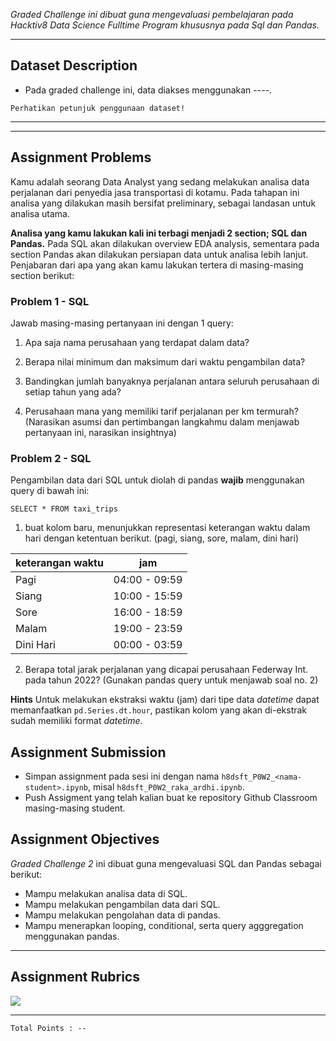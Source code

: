 _Graded Challenge ini dibuat guna mengevaluasi pembelajaran pada Hacktiv8 Data Science Fulltime Program khususnya pada Sql dan Pandas._

---

## Dataset Description

* Pada graded challenge ini, data diakses menggunakan ----.

```{attention}
Perhatikan petunjuk penggunaan dataset!
```

---
---

## Assignment Problems

Kamu adalah seorang Data Analyst yang sedang melakukan analisa data perjalanan dari penyedia jasa transportasi di kotamu. Pada tahapan ini analisa yang dilakukan masih bersifat preliminary, sebagai landasan untuk analisa utama.

**Analisa yang kamu lakukan kali ini terbagi menjadi 2 section; SQL dan Pandas.** Pada SQL akan dilakukan overview EDA analysis, sementara pada section Pandas akan dilakukan persiapan data untuk analisa lebih lanjut. Penjabaran dari apa yang akan kamu lakukan tertera di masing-masing section berikut:

### Problem 1 - SQL

Jawab masing-masing pertanyaan ini dengan 1 query:

1. Apa saja nama perusahaan yang terdapat dalam data?

2. Berapa nilai minimum dan maksimum dari waktu pengambilan data?

3. Bandingkan jumlah banyaknya perjalanan antara seluruh perusahaan di setiap tahun yang ada?

4. Perusahaan mana yang memiliki tarif perjalanan per km termurah? (Narasikan asumsi dan pertimbangan langkahmu dalam menjawab pertanyaan ini, narasikan insightnya)

### Problem 2 - SQL

Pengambilan data dari SQL untuk diolah di pandas **wajib** menggunakan query di bawah ini:

`SELECT * FROM taxi_trips`

1. buat kolom baru, menunjukkan representasi keterangan waktu dalam hari dengan ketentuan berikut. (pagi, siang, sore, malam, dini hari)

|keterangan waktu|jam|	
|--|--|
|Pagi|04:00 - 09:59|
|Siang|10:00 - 15:59|
|Sore|16:00 - 18:59|
|Malam|19:00 - 23:59|
|Dini Hari|00:00 - 03:59|

2. Berapa total jarak perjalanan yang dicapai perusahaan Federway Int. pada tahun 2022? (Gunakan pandas query untuk menjawab soal no. 2)

**Hints**
Untuk melakukan ekstraksi waktu (jam) dari tipe data *datetime* dapat memanfaatkan `pd.Series.dt.hour`, pastikan kolom yang akan di-ekstrak sudah memiliki format *datetime*.

## Assignment Submission

- Simpan assignment pada sesi ini dengan nama `h8dsft_P0W2_<nama-student>.ipynb`, misal `h8dsft_P0W2_raka_ardhi.ipynb`.
- Push Assigment yang telah kalian buat ke repository Github Classroom masing-masing student.

## Assignment Objectives

*Graded Challenge 2* ini dibuat guna mengevaluasi SQL dan Pandas sebagai berikut:

- Mampu melakukan analisa data di SQL.
- Mampu melakukan pengambilan data dari SQL.
- Mampu melakukan pengolahan data di pandas.
- Mampu menerapkan looping, conditional, serta query agggregation menggunakan pandas.

---

## Assignment Rubrics

<img src="--"></img>

---

```
Total Points : --
```
